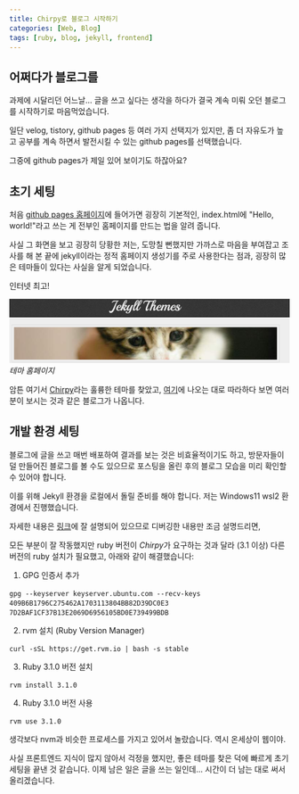 ```yaml
---
title: Chirpy로 블로그 시작하기
categories: [Web, Blog]
tags: [ruby, blog, jekyll, frontend]
---
```


## 어쩌다가 블로그를

과제에 시달리던 어느날... 글을 쓰고 싶다는 생각을 하다가 결국 계속 미뤄 오던 블로그를 시작하기로 마음먹었습니다.

일단 velog, tistory, github pages 등 여러 가지 선택지가 있지만, 좀 더 자유도가 높고 공부를 계속 하면서 발전시킬 수 있는 github pages를 선택했습니다.

그중에 github pages가 제일 있어 보이기도 하잖아요?

## 초기 세팅

처음 [github pages 홈페이지](https://pages.github.com/)에 들어가면 굉장히 기본적인, index.html에 "Hello, world!"라고 쓰는 게 전부인 홈페이지를 만드는 법을 알려 줍니다.

사실 그 화면을 보고 굉장히 당황한 저는, 도망칠 뻔했지만 가까스로 마음을 부여잡고 조사를 해 본 끝에 jekyll이라는 정적 홈페이지 생성기를 주로 사용한다는 점과, 굉장히 많은 테마들이 있다는 사실을 알게 되었습니다.


인터넷 최고!

![alt text](../assets/images/image.png)
_테마 홈페이지_

암튼 여기서 [Chirpy](https://chirpy.cotes.page/)라는 훌륭한 테마를 찾았고, [여기](https://chirpy.cotes.page/posts/getting-started/)에 나오는 대로 따라하다 보면 여러분이 보시는 것과 같은 블로그가 나옵니다.

## 개발 환경 세팅
블로그에 글을 쓰고 매번 배포하여 결과를 보는 것은 비효율적이기도 하고, 방문자들이 덜 만들어진 블로그를 볼 수도 있으므로 포스팅을 올린 후의 블로그 모습을 미리 확인할 수 있어야 합니다.

이를 위해 Jekyll 환경을 로컬에서 돌릴 준비를 해야 합니다.
저는 Windows11 wsl2 환경에서 진행했습니다.

자세한 내용은 [링크](https://chirpy.cotes.page/posts/getting-started/)에 잘 설명되어 있으므로 디버깅한 내용만 조금 설명드리면,

모든 부분이 잘 작동했지만 ruby 버전이 *Chirpy*가 요구하는 것과 달라 (3.1 이상) 다른 버전의 ruby 설치가 필요했고, 아래와 같이 해결했습니다:

1. GPG 인증서 추가

`gpg --keyserver keyserver.ubuntu.com --recv-keys 409B6B1796C275462A1703113804BB82D39DC0E3 7D2BAF1CF37B13E2069D6956105BD0E739499BDB`

2. rvm 설치 (Ruby Version Manager)

`curl -sSL https://get.rvm.io | bash -s stable`

3. Ruby 3.1.0 버전 설치

`rvm install 3.1.0`

4. Ruby 3.1.0 버전 사용

`rvm use 3.1.0`

생각보다 nvm과 비슷한 프로세스를 가지고 있어서 놀랐습니다. 역시 온세상이 웹이야.

사실 프론트엔드 지식이 많지 않아서 걱정을 했지만, 좋은 테마를 찾은 덕에 빠르게 초기 세팅을 끝낸 것 같습니다. 이제 남은 일은 글을 쓰는 일인데... 시간이 더 남는 대로 써서 올리겠습니다.

